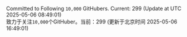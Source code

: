 Committed to Following `10,000` GitHubers. Current: <!-- FOLLOWING_COUNT -->299<!-- FOLLOWING_COUNT --> (Update at UTC <!-- LAST_UPDATED -->2025-05-06 08:49:01<!-- LAST_UPDATED -->)<br>
致力于关注`10,000`个GitHuber。当前：<!-- FOLLOWING_COUNT -->299<!-- FOLLOWING_COUNT --> (更新于北京时间 <!-- LAST_UPDATED_CST -->2025-05-06 16:49:01<!-- LAST_UPDATED_CST -->)
